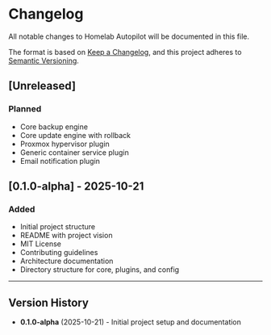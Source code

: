 # Changelog

All notable changes to Homelab Autopilot will be documented in this file.

The format is based on [Keep a Changelog](https://keepachangelog.com/en/1.0.0/),
and this project adheres to [Semantic Versioning](https://semver.org/spec/v2.0.0.html).

## [Unreleased]

### Planned
- Core backup engine
- Core update engine with rollback
- Proxmox hypervisor plugin
- Generic container service plugin
- Email notification plugin

## [0.1.0-alpha] - 2025-10-21

### Added
- Initial project structure
- README with project vision
- MIT License
- Contributing guidelines
- Architecture documentation
- Directory structure for core, plugins, and config

---

## Version History

- **0.1.0-alpha** (2025-10-21) - Initial project setup and documentation

